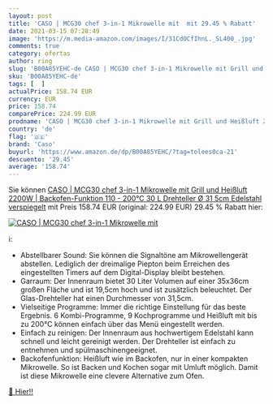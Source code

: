 ```yaml
---
layout: post
title: 'CASO | MCG30 chef 3-in-1 Mikrowelle mit  mit 29.45 % Rabatt'
date: 2021-03-15 07:28:49
image: 'https://m.media-amazon.com/images/I/31CdOCfIhnL._SL400_.jpg'
comments: true
category: ofertas
author: ring
slug: 'B00A85YEHC-de CASO | MCG30 chef 3-in-1 Mikrowelle mit Grill und Heißluft...'
sku: 'B00A85YEHC-de'
tags: [  ]
actualPrice: 158.74 EUR
currency: EUR
price: 158.74
comparePrice: 224.99 EUR
prodname: 'CASO | MCG30 chef 3-in-1 Mikrowelle mit Grill und Heißluft 2200W | Backofen-Funktion 110 - 200°C  30 L  Drehteller Ø 31 5cm  Edelstahl verspiegelt'
country: 'de'
flag: '🇩🇪'
brand: 'Caso'
buyurl: 'https://www.amazon.de/dp/B00A85YEHC/?tag=tolees0ca-21'
descuento: '29.45'
average: '158.74'
---
```


Sie können [CASO | MCG30 chef 3-in-1 Mikrowelle mit Grill und Heißluft 2200W | Backofen-Funktion 110 - 200°C  30 L  Drehteller Ø 31 5cm  Edelstahl verspiegelt](https://www.amazon.de/dp/B00A85YEHC/?tag=tolees0ca-21) mit Preis 158.74 EUR (original: 224.99 EUR) 29.45 % Rabatt hier:

[![CASO | MCG30 chef 3-in-1 Mikrowelle mit ](https://m.media-amazon.com/images/I/31CdOCfIhnL._SL400_.jpg)](https://www.amazon.de/dp/B00A85YEHC/?tag=tolees0ca-21)

ℹ️:

- Abstellbarer Sound: Sie können die Signaltöne am Mikrowellengerät abstellen. Lediglich der dreimalige Piepton beim Erreichen des eingestellten Timers auf dem Digital-Display bleibt bestehen.
- Garraum: Der Innenraum bietet 30 Liter Volumen auf einer 35x36cm großen Fläche und ist 19,5cm hoch und ist zusätzlich beleuchtet. Der Glas-Drehteller hat einen Durchmesser von 31,5cm.
- Vielseitige Programme: Immer die richtige Einstellung für das beste Ergebnis. 6 Kombi-Programme, 9 Kochprogramme und Heißluft mit bis zu 200°C können einfach über das Menü eingestellt werden.
- Einfach zu reinigen: Der Innenraum aus hochwertigem Edelstahl kann schnell und leicht gereinigt werden. Der Drehteller ist einfach zu entnehmen und spülmaschinengeeignet.
- Backofenfunktion: Heißluft wie im Backofen, nur in einer kompakten Mikrowelle. So ist Backen und Kochen sogar mit Umluft möglich. Damit ist diese Mikrowelle eine clevere Alternative zum Ofen.

[🛒 Hier!!](https://www.amazon.de/dp/B00A85YEHC/?tag=tolees0ca-21)
